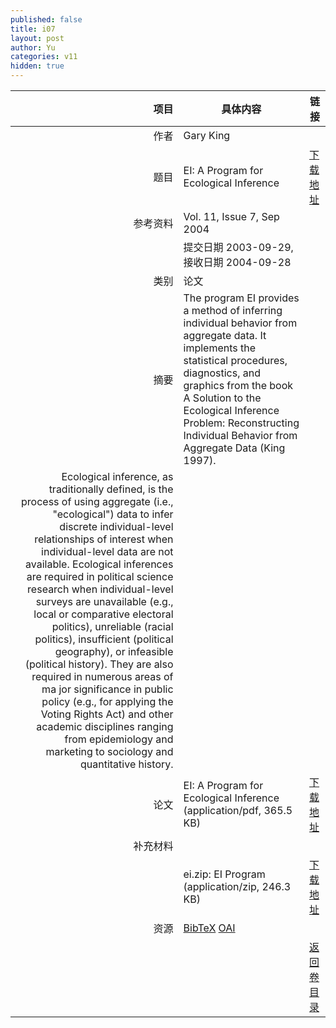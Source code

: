 ```yaml
---
published: false
title: i07
layout: post
author: Yu
categories: v11
hidden: true
---
```


| 项目 | 具体内容 | 链接 |
|---:|---|---|
| 作者 | Gary King| |
| 题目 |EI: A Program for Ecological Inference | [下载地址](http://www.jstatsoft.org/v11/i07/paper) |
| 参考资料 |Vol. 11, Issue 7, Sep 2004 | |
| | 提交日期 2003-09-29, 接收日期 2004-09-28| | 
| 类别 | 论文| |
| 摘要 | The program EI provides a method of inferring individual behavior from aggregate data. It implements the statistical procedures, diagnostics, and graphics from the book A Solution to the Ecological Inference Problem: Reconstructing Individual Behavior from Aggregate Data (King 1997). | |
 Ecological inference, as traditionally defined, is the process of using aggregate (i.e., "ecological") data to infer discrete individual-level relationships of interest when individual-level data are not available. Ecological inferences are required in political science research when individual-level surveys are unavailable (e.g., local or comparative electoral politics), unreliable (racial politics), insufficient (political geography), or infeasible (political history). They are also required in numerous areas of ma jor significance in public policy (e.g., for applying the Voting Rights Act) and other academic disciplines ranging from epidemiology and marketing to sociology and quantitative history.| |
| 论文 | EI: A Program for Ecological Inference  (application/pdf, 365.5 KB)| [下载地址](http://www.jstatsoft.org/v11/i07/paper) |
| 补充材料 | | |
| |ei.zip: EI Program  (application/zip, 246.3 KB)|  [下载地址](http://www.jstatsoft.org/v11/i07/supp/1) |
| 资源 | [BibTeX](http://www.jstatsoft.org/v11/i07/bibtex) [OAI](http://www.jstatsoft.org/oai?verb=GetRecord&identifier=oai.jstatsoft/v11/i07&prefix=oai_dc)| |
| |  | [返回卷目录]({{site.baseurl}}/volume/v11.html) |
